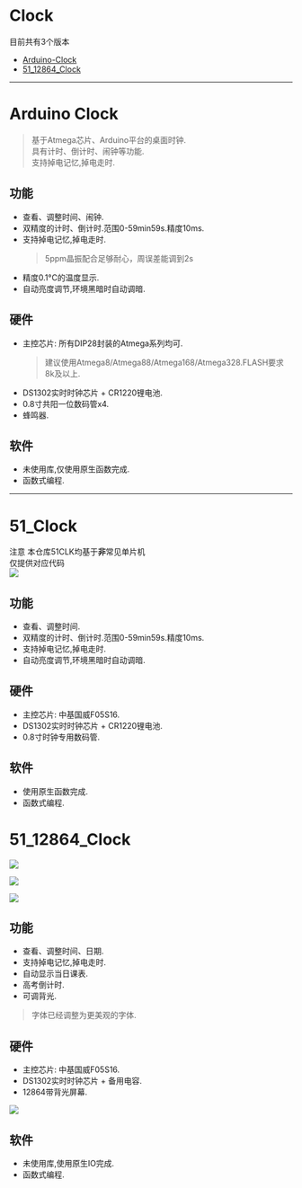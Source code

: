 # Clock

目前共有3个版本

* [Arduino-Clock](#Arduino-Clock)
* [51_12864_Clock](#51_12864_Clock)

---
# Arduino Clock
 > 基于Atmega芯片、Arduino平台的桌面时钟.  
 > 具有计时、倒计时、闹钟等功能.  
 > 支持掉电记忆,掉电走时.  

## 功能
* 查看、调整时间、闹钟. 
* 双精度的计时、倒计时.范围0-59min59s.精度10ms.
* 支持掉电记忆,掉电走时.
   > 5ppm晶振配合足够耐心，周误差能调到2s
* 精度0.1°C的温度显示.
* 自动亮度调节,环境黑暗时自动调暗.

## 硬件
* 主控芯片: 所有DIP28封装的Atmega系列均可.
   > 建议使用Atmega8/Atmega88/Atmega168/Atmega328.FLASH要求8k及以上.
* DS1302实时时钟芯片 + CR1220锂电池.
* 0.8寸共阳一位数码管x4.
* 蜂鸣器.

## 软件
* 未使用库,仅使用原生函数完成.
* 函数式编程.

---

# 51_Clock

注意 本仓库51CLK均基于**非**常见单片机  
仅提供对应代码  
![](https://pic.imgdb.cn/item/62996b8909475431292c6b8d.jpg)

## 功能
* 查看、调整时间. 
* 双精度的计时、倒计时.范围0-59min59s.精度10ms.
* 支持掉电记忆,掉电走时.
* 自动亮度调节,环境黑暗时自动调暗.

## 硬件
* 主控芯片: 中基国威F05S16.
* DS1302实时时钟芯片 + CR1220锂电池.
* 0.8寸时钟专用数码管.

## 软件
* 使用原生函数完成.
* 函数式编程.

# 51_12864_Clock

![](https://pic.imgdb.cn/item/62996c6709475431292d4682.jpg)

![](https://pic.imgdb.cn/item/62996c6709475431292d466a.jpg)

![](https://pic.imgdb.cn/item/62996c6709475431292d4670.jpg)

## 功能
* 查看、调整时间、日期.
* 支持掉电记忆,掉电走时.
* 自动显示当日课表.
* 高考倒计时.
* 可调背光.
 > 字体已经调整为更美观的字体.

## 硬件
* 主控芯片: 中基国威F05S16.
* DS1302实时时钟芯片 + 备用电容.
* 12864带背光屏幕.

![](https://pic.imgdb.cn/item/62996c6709475431292d4678.jpg)

## 软件
* 未使用库,使用原生IO完成.
* 函数式编程.

